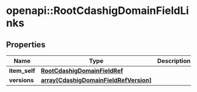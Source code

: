 # openapi::RootCdashigDomainFieldLinks


## Properties
Name | Type | Description | Notes
------------ | ------------- | ------------- | -------------
**item_self** | [**RootCdashigDomainFieldRef**](RootCdashigDomainFieldRef.md) |  | [optional] 
**versions** | [**array[CdashigDomainFieldRefVersion]**](CdashigDomainFieldRefVersion.md) |  | [optional] 


